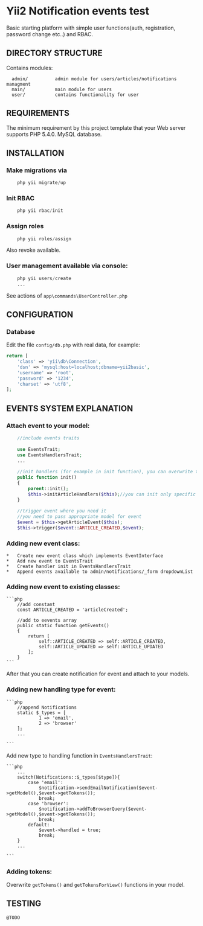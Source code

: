 Yii2 Notification events test 
=============================

Basic starting platform with simple user functions(auth, registration, password change etc..)
and RBAC.

  

DIRECTORY STRUCTURE
-------------------

Contains modules:

      admin/          admin module for users/articles/notifications managment
      main/           main module for users 
      user/           contains functionality for user



REQUIREMENTS
------------

The minimum requirement by this project template that your Web server supports PHP 5.4.0.
MySQL database.

INSTALLATION
------------

### Make migrations via
```php
    php yii migrate/up
```

### Init RBAC
```php
    php yii rbac/init
```

### Assign roles
```php
    php yii roles/assign
```
Also revoke available.

### User management available via console:
```php
    php yii users/create
    ...
```
See actions of `app\commands\UserController.php`

CONFIGURATION
-------------

### Database

Edit the file `config/db.php` with real data, for example:

```php
return [
    'class' => 'yii\db\Connection',
    'dsn' => 'mysql:host=localhost;dbname=yii2basic',
    'username' => 'root',
    'password' => '1234',
    'charset' => 'utf8',
];
```

EVENTS SYSTEM EXPLANATION
-------------------------

### Attach event to your model:
```php
    //include events traits
    
    use EventsTrait;
    use EventsHandlersTrait;
    ...
    
    //init handlers (for example in init function), you can overwrite them if needed
    public function init()
    {
        parent::init();
        $this->initArticleHandlers($this);//you can init only specific events or all
    }
    
    //trigger event where you need it
    //you need to pass appropriate model for event
    $event = $this->getArticleEvent($this);
    $this->trigger($event::ARTICLE_CREATED,$event);
```

### Adding new event class:

    *   Create new event class which implements EventInterface
    *   Add new event to EventsTrait
    *   Create handler init in EventsHandlersTrait
    *   Append events available to admin/notifications/_form dropdownList
    
### Adding new event to existing classes:
    
    ```php
        //add constant
        const ARTICLE_CREATED = 'articleCreated';
        
        //add to eevents array
        public static function getEvents()
        {
            return [
                self::ARTICLE_CREATED => self::ARTICLE_CREATED,
                self::ARTICLE_UPDATED => self::ARTICLE_UPDATED
            ];
        }
    ```
After that you can create notification for event and attach to your models.

### Adding new handling type for event:

    ```php 
        //append Notifications
        static $_types = [
                1 => 'email',
                2 => 'browser'
        ];
        ...
        
    ```
Add new type to handling function in `EventsHandlersTrait`:
    
    ```php
        ...
        switch(Notifications::$_types[$type]){
            case 'email':
                $notification->sendEmailNotification($event->getModel(),$event->getTokens());
                break;
            case 'browser':
                $notification->addToBrowserQuery($event->getModel(),$event->getTokens());
                break;
            default:
                $event->handled = true;
                break;
        }
        ...

    ```
    
### Adding tokens:
    
Overwrite `getTokens()` and `getTokensForView()` functions in your model.

TESTING
-------------------------

    @TODO